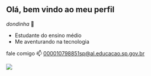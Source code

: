## Olá, bem vindo ao meu perfil

_dondinha_ 🍒

- Estudante do ensino médio
- Me aventurando na tecnologia

fale comigo 📫
000010798851sp@al.educacao.sp.gov.br


![](https://media1.tenor.com/m/GX0WetK8BJMAAAAC/tini-stoessel-violetta.gif)


